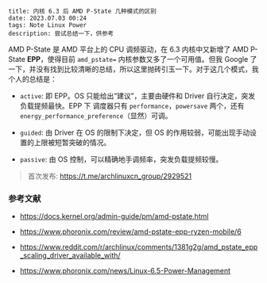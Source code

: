 ```
title: 内核 6.3 后 AMD P-State 几种模式的区别
date: 2023.07.03 00:24
tags: Note Linux Power
description: 尝试总结一下，供参考
```

AMD P-State 是 AMD 平台上的 CPU 调频驱动，在 6.3 内核中又新增了 AMD P-State **EPP**，使得目前 `amd_pstate=` 内核参数又多了一个可用值。但我 Google 了一下，并没有找到比较清晰的总结，所以这里抛砖引玉一下。对于这几个模式，我个人的总结是：

- `active`: 即 EPP。OS 只能给出“建议”，主要由硬件和 Driver 自行决定，突发负载提频最快。EPP 下 调度器只有 `performance`，`powersave` 两个，还有 `energy_performance_preference`（显然）可调。

- `guided`: 由 Driver 在 OS 的限制下决定，但 OS 的作用较弱，可能出现手动设置的上限被短暂突破的情况。

- `passive`: 由 OS 控制，可以精确地手调频率，突发负载提频较慢。

> 首次发布: https://t.me/archlinuxcn_group/2929521

### 参考文献

- https://docs.kernel.org/admin-guide/pm/amd-pstate.html

- https://www.phoronix.com/review/amd-pstate-epp-ryzen-mobile/6

- https://www.reddit.com/r/archlinux/comments/1381g2g/amd_pstate_epp_scaling_driver_available_with/

- https://www.phoronix.com/news/Linux-6.5-Power-Management
